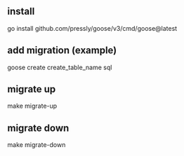 ## install
go install github.com/pressly/goose/v3/cmd/goose@latest

## add migration (example)
goose create create_table_name sql

## migrate up
make migrate-up

## migrate down
make migrate-down
